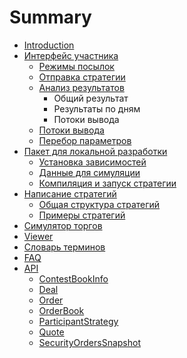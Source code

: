 # Summary

* [Introduction](README.md)
* [Интерфейс участника](interface/README.md)
   * [Режимы посылок](interface/modes.md)
   * [Отправка стратегии](interface/sending.md)
   * [Анализ результатов](interface/results.md)
       * Общий результат
       * Результаты по дням
       * Потоки вывода
   * [Потоки вывода](interface/output.md)
   * [Перебор параметров](interface/params.md)
* [Пакет для локальной разработки](local-pack/README.md)
   * [Установка зависимостей](local-pack/requirements.md)
   * [Данные для симуляции](local-pack/data.md)
   * [Компиляция и запуск стратегии](local-pack/run.md)
* [Написание стратегий](strategy/README.md)
   * [Общая структура стратегий](strategy/structure.md)
   * [Примеры стратегий](strategy/examples.md)
* [Симулятор торгов](simulator/README.md)
* [Viewer](viewer/README.md)
* [Словарь терминов](terms.md)
* [FAQ](FAQ.md)
* [API](api/README.md)
   * [ContestBookInfo](api/ContestBookInfo.md)
   * [Deal](api/Deal.md)
   * [Order](api/Order.md)
   * [OrderBook](api/OrderBook.md)
   * [ParticipantStrategy](api/ParticipantStrategy.md)
   * [Quote](api/Quote.md)
   * [SecurityOrdersSnapshot](api/SecurityOrdersSnapshot.md)

